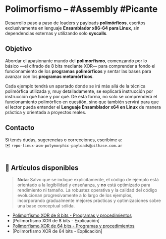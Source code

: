 # Polimorfismo – #Assembly #Picante

Desarrollo paso a paso de loaders y payloads **polimórficos**, escritos exclusivamente en lenguaje **Ensamblador x86-64 para Linux**, sin dependencias externas y utilizando solo **syscalls**.

## Objetivo  

Abordar el apasionante mundo del **polimorfismo**, comenzando por lo básico —el cifrado de 8 bits mediante XOR— para comprender a fondo el funcionamiento de los **programas polimórficos** y sentar las bases para avanzar con los **programas metamórficos**.

Cada ejemplo tendrá un apartado donde se irá más allá de la técnica polimórfica utilizada y, muy detalladamente, se explicará instrucción por instrucción qué hace y por qué. De esta forma, no solo se comprenderá el funcionamiento polimórfico en cuestión, sino que también servirá para que el lector pueda entender el **Lenguaje Ensamblador x64 en Linux** de manera práctica y orientada a proyectos reales.

## Contacto  

Si tenés dudas, sugerencias o correcciones, escribime a:  
✉️ `repo-linux-asm-polymorphic-payloads@pithase.com.ar`  
⠀
## 📄 Artículos disponibles
> **Nota**: Salvo que se indique explícitamente, el código de ejemplo está orientado a la legibilidad y enseñanza, y **no** está optimizado para rendimiento ni tamaño. La robustez operativa y la calidad del código evolucionan progresivamente a lo largo de los ejemplos, incorporando gradualmente mejores prácticas y optimizaciones sobre una base conceptual sólida.
- [Polimorfismo XOR de 8 bits - Programas y procedimientos](./polymorphic-xor-8bits.md)
- [Polimorfismo XOR de 8 bits - Explicación]
- [Polimorfismo XOR de 64 bits - Programas y procedimientos](./polymorphic-xor-64bits.md) 
- [Polimorfismo XOR de 64 bits - Explicación]
